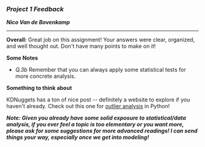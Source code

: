 ### ***Project 1 Feedback***

***Nico Van de Bovenkamp***

***

**Overall:** Great job on this assignment! Your answers were clear, organized, and well thought out. Don't have many points to make on it!


**Some Notes**

* *Q.3b* Remember that you can always apply some statistical tests for more concrete analysis. 

**Something to think about**


KDNuggets has a ton of nice post -- definitely a website to explore if you haven't already. Check out this one for [outlier analysis](https://www.kdnuggets.com/2017/02/removing-outliers-standard-deviation-python.html) in Python!

***Note: Given you already have some solid exposure to statistical/data analysis, if you ever feel a topic is too elementary or you want more, please ask for some suggestions for more advanced readings! I can send things your way, especially once we get into modeling!***
